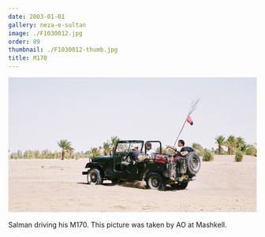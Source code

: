 ```yaml
---
date: 2003-01-01
gallery: neza-e-sultan
image: ./F1030012.jpg
order: 89
thumbnail: ./F1030012-thumb.jpg
title: M170
---
```


![M170](./F1030012.jpg)

Salman driving his M170. This picture was taken by AO at Mashkell.